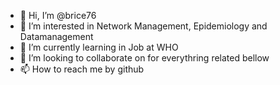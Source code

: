 - 👋 Hi, I’m @brice76
- 👀 I’m interested in Network Management, Epidemiology and Datamanagement
- 🌱 I’m currently learning in Job at WHO
- 💞️ I’m looking to collaborate on for everythring related bellow
- 📫 How to reach me by github

<!---
brice76/brice76 is a ✨ special ✨ repository because its `README.md` (this file) appears on your GitHub profile.
You can click the Preview link to take a look at your changes.
--->

